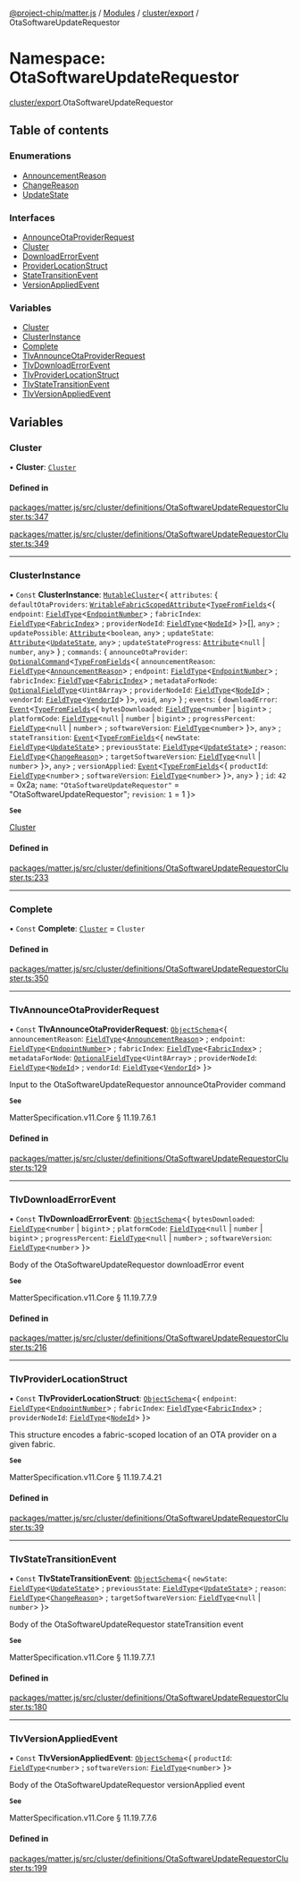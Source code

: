 [@project-chip/matter.js](../README.md) / [Modules](../modules.md) / [cluster/export](cluster_export.md) / OtaSoftwareUpdateRequestor

# Namespace: OtaSoftwareUpdateRequestor

[cluster/export](cluster_export.md).OtaSoftwareUpdateRequestor

## Table of contents

### Enumerations

- [AnnouncementReason](../enums/cluster_export.OtaSoftwareUpdateRequestor.AnnouncementReason.md)
- [ChangeReason](../enums/cluster_export.OtaSoftwareUpdateRequestor.ChangeReason.md)
- [UpdateState](../enums/cluster_export.OtaSoftwareUpdateRequestor.UpdateState.md)

### Interfaces

- [AnnounceOtaProviderRequest](../interfaces/cluster_export.OtaSoftwareUpdateRequestor.AnnounceOtaProviderRequest.md)
- [Cluster](../interfaces/cluster_export.OtaSoftwareUpdateRequestor.Cluster.md)
- [DownloadErrorEvent](../interfaces/cluster_export.OtaSoftwareUpdateRequestor.DownloadErrorEvent.md)
- [ProviderLocationStruct](../interfaces/cluster_export.OtaSoftwareUpdateRequestor.ProviderLocationStruct.md)
- [StateTransitionEvent](../interfaces/cluster_export.OtaSoftwareUpdateRequestor.StateTransitionEvent.md)
- [VersionAppliedEvent](../interfaces/cluster_export.OtaSoftwareUpdateRequestor.VersionAppliedEvent.md)

### Variables

- [Cluster](cluster_export.OtaSoftwareUpdateRequestor.md#cluster)
- [ClusterInstance](cluster_export.OtaSoftwareUpdateRequestor.md#clusterinstance)
- [Complete](cluster_export.OtaSoftwareUpdateRequestor.md#complete)
- [TlvAnnounceOtaProviderRequest](cluster_export.OtaSoftwareUpdateRequestor.md#tlvannounceotaproviderrequest)
- [TlvDownloadErrorEvent](cluster_export.OtaSoftwareUpdateRequestor.md#tlvdownloaderrorevent)
- [TlvProviderLocationStruct](cluster_export.OtaSoftwareUpdateRequestor.md#tlvproviderlocationstruct)
- [TlvStateTransitionEvent](cluster_export.OtaSoftwareUpdateRequestor.md#tlvstatetransitionevent)
- [TlvVersionAppliedEvent](cluster_export.OtaSoftwareUpdateRequestor.md#tlvversionappliedevent)

## Variables

### Cluster

• **Cluster**: [`Cluster`](../interfaces/cluster_export.OtaSoftwareUpdateRequestor.Cluster.md)

#### Defined in

[packages/matter.js/src/cluster/definitions/OtaSoftwareUpdateRequestorCluster.ts:347](https://github.com/project-chip/matter.js/blob/6d3b6a5d957d88a9231d6ecab4bb41f8133112be/packages/matter.js/src/cluster/definitions/OtaSoftwareUpdateRequestorCluster.ts#L347)

[packages/matter.js/src/cluster/definitions/OtaSoftwareUpdateRequestorCluster.ts:349](https://github.com/project-chip/matter.js/blob/6d3b6a5d957d88a9231d6ecab4bb41f8133112be/packages/matter.js/src/cluster/definitions/OtaSoftwareUpdateRequestorCluster.ts#L349)

___

### ClusterInstance

• `Const` **ClusterInstance**: [`MutableCluster`](../interfaces/cluster_export.MutableCluster-1.md)\<\{ `attributes`: \{ `defaultOtaProviders`: [`WritableFabricScopedAttribute`](../interfaces/cluster_export.WritableFabricScopedAttribute.md)\<[`TypeFromFields`](tlv_export.md#typefromfields)\<\{ `endpoint`: [`FieldType`](../interfaces/tlv_export.FieldType.md)\<[`EndpointNumber`](datatype_export.md#endpointnumber)\> ; `fabricIndex`: [`FieldType`](../interfaces/tlv_export.FieldType.md)\<[`FabricIndex`](datatype_export.md#fabricindex)\> ; `providerNodeId`: [`FieldType`](../interfaces/tlv_export.FieldType.md)\<[`NodeId`](datatype_export.md#nodeid)\>  }\>[], `any`\> ; `updatePossible`: [`Attribute`](../interfaces/cluster_export.Attribute.md)\<`boolean`, `any`\> ; `updateState`: [`Attribute`](../interfaces/cluster_export.Attribute.md)\<[`UpdateState`](../enums/cluster_export.OtaSoftwareUpdateRequestor.UpdateState.md), `any`\> ; `updateStateProgress`: [`Attribute`](../interfaces/cluster_export.Attribute.md)\<``null`` \| `number`, `any`\>  } ; `commands`: \{ `announceOtaProvider`: [`OptionalCommand`](../interfaces/cluster_export.OptionalCommand.md)\<[`TypeFromFields`](tlv_export.md#typefromfields)\<\{ `announcementReason`: [`FieldType`](../interfaces/tlv_export.FieldType.md)\<[`AnnouncementReason`](../enums/cluster_export.OtaSoftwareUpdateRequestor.AnnouncementReason.md)\> ; `endpoint`: [`FieldType`](../interfaces/tlv_export.FieldType.md)\<[`EndpointNumber`](datatype_export.md#endpointnumber)\> ; `fabricIndex`: [`FieldType`](../interfaces/tlv_export.FieldType.md)\<[`FabricIndex`](datatype_export.md#fabricindex)\> ; `metadataForNode`: [`OptionalFieldType`](../interfaces/tlv_export.OptionalFieldType.md)\<`Uint8Array`\> ; `providerNodeId`: [`FieldType`](../interfaces/tlv_export.FieldType.md)\<[`NodeId`](datatype_export.md#nodeid)\> ; `vendorId`: [`FieldType`](../interfaces/tlv_export.FieldType.md)\<[`VendorId`](datatype_export.md#vendorid)\>  }\>, `void`, `any`\>  } ; `events`: \{ `downloadError`: [`Event`](../interfaces/cluster_export.Event.md)\<[`TypeFromFields`](tlv_export.md#typefromfields)\<\{ `bytesDownloaded`: [`FieldType`](../interfaces/tlv_export.FieldType.md)\<`number` \| `bigint`\> ; `platformCode`: [`FieldType`](../interfaces/tlv_export.FieldType.md)\<``null`` \| `number` \| `bigint`\> ; `progressPercent`: [`FieldType`](../interfaces/tlv_export.FieldType.md)\<``null`` \| `number`\> ; `softwareVersion`: [`FieldType`](../interfaces/tlv_export.FieldType.md)\<`number`\>  }\>, `any`\> ; `stateTransition`: [`Event`](../interfaces/cluster_export.Event.md)\<[`TypeFromFields`](tlv_export.md#typefromfields)\<\{ `newState`: [`FieldType`](../interfaces/tlv_export.FieldType.md)\<[`UpdateState`](../enums/cluster_export.OtaSoftwareUpdateRequestor.UpdateState.md)\> ; `previousState`: [`FieldType`](../interfaces/tlv_export.FieldType.md)\<[`UpdateState`](../enums/cluster_export.OtaSoftwareUpdateRequestor.UpdateState.md)\> ; `reason`: [`FieldType`](../interfaces/tlv_export.FieldType.md)\<[`ChangeReason`](../enums/cluster_export.OtaSoftwareUpdateRequestor.ChangeReason.md)\> ; `targetSoftwareVersion`: [`FieldType`](../interfaces/tlv_export.FieldType.md)\<``null`` \| `number`\>  }\>, `any`\> ; `versionApplied`: [`Event`](../interfaces/cluster_export.Event.md)\<[`TypeFromFields`](tlv_export.md#typefromfields)\<\{ `productId`: [`FieldType`](../interfaces/tlv_export.FieldType.md)\<`number`\> ; `softwareVersion`: [`FieldType`](../interfaces/tlv_export.FieldType.md)\<`number`\>  }\>, `any`\>  } ; `id`: ``42`` = 0x2a; `name`: ``"OtaSoftwareUpdateRequestor"`` = "OtaSoftwareUpdateRequestor"; `revision`: ``1`` = 1 }\>

**`See`**

[Cluster](cluster_export.OtaSoftwareUpdateRequestor.md#cluster)

#### Defined in

[packages/matter.js/src/cluster/definitions/OtaSoftwareUpdateRequestorCluster.ts:233](https://github.com/project-chip/matter.js/blob/6d3b6a5d957d88a9231d6ecab4bb41f8133112be/packages/matter.js/src/cluster/definitions/OtaSoftwareUpdateRequestorCluster.ts#L233)

___

### Complete

• `Const` **Complete**: [`Cluster`](../interfaces/cluster_export.OtaSoftwareUpdateRequestor.Cluster.md) = `Cluster`

#### Defined in

[packages/matter.js/src/cluster/definitions/OtaSoftwareUpdateRequestorCluster.ts:350](https://github.com/project-chip/matter.js/blob/6d3b6a5d957d88a9231d6ecab4bb41f8133112be/packages/matter.js/src/cluster/definitions/OtaSoftwareUpdateRequestorCluster.ts#L350)

___

### TlvAnnounceOtaProviderRequest

• `Const` **TlvAnnounceOtaProviderRequest**: [`ObjectSchema`](../classes/tlv_export.ObjectSchema.md)\<\{ `announcementReason`: [`FieldType`](../interfaces/tlv_export.FieldType.md)\<[`AnnouncementReason`](../enums/cluster_export.OtaSoftwareUpdateRequestor.AnnouncementReason.md)\> ; `endpoint`: [`FieldType`](../interfaces/tlv_export.FieldType.md)\<[`EndpointNumber`](datatype_export.md#endpointnumber)\> ; `fabricIndex`: [`FieldType`](../interfaces/tlv_export.FieldType.md)\<[`FabricIndex`](datatype_export.md#fabricindex)\> ; `metadataForNode`: [`OptionalFieldType`](../interfaces/tlv_export.OptionalFieldType.md)\<`Uint8Array`\> ; `providerNodeId`: [`FieldType`](../interfaces/tlv_export.FieldType.md)\<[`NodeId`](datatype_export.md#nodeid)\> ; `vendorId`: [`FieldType`](../interfaces/tlv_export.FieldType.md)\<[`VendorId`](datatype_export.md#vendorid)\>  }\>

Input to the OtaSoftwareUpdateRequestor announceOtaProvider command

**`See`**

MatterSpecification.v11.Core § 11.19.7.6.1

#### Defined in

[packages/matter.js/src/cluster/definitions/OtaSoftwareUpdateRequestorCluster.ts:129](https://github.com/project-chip/matter.js/blob/6d3b6a5d957d88a9231d6ecab4bb41f8133112be/packages/matter.js/src/cluster/definitions/OtaSoftwareUpdateRequestorCluster.ts#L129)

___

### TlvDownloadErrorEvent

• `Const` **TlvDownloadErrorEvent**: [`ObjectSchema`](../classes/tlv_export.ObjectSchema.md)\<\{ `bytesDownloaded`: [`FieldType`](../interfaces/tlv_export.FieldType.md)\<`number` \| `bigint`\> ; `platformCode`: [`FieldType`](../interfaces/tlv_export.FieldType.md)\<``null`` \| `number` \| `bigint`\> ; `progressPercent`: [`FieldType`](../interfaces/tlv_export.FieldType.md)\<``null`` \| `number`\> ; `softwareVersion`: [`FieldType`](../interfaces/tlv_export.FieldType.md)\<`number`\>  }\>

Body of the OtaSoftwareUpdateRequestor downloadError event

**`See`**

MatterSpecification.v11.Core § 11.19.7.7.9

#### Defined in

[packages/matter.js/src/cluster/definitions/OtaSoftwareUpdateRequestorCluster.ts:216](https://github.com/project-chip/matter.js/blob/6d3b6a5d957d88a9231d6ecab4bb41f8133112be/packages/matter.js/src/cluster/definitions/OtaSoftwareUpdateRequestorCluster.ts#L216)

___

### TlvProviderLocationStruct

• `Const` **TlvProviderLocationStruct**: [`ObjectSchema`](../classes/tlv_export.ObjectSchema.md)\<\{ `endpoint`: [`FieldType`](../interfaces/tlv_export.FieldType.md)\<[`EndpointNumber`](datatype_export.md#endpointnumber)\> ; `fabricIndex`: [`FieldType`](../interfaces/tlv_export.FieldType.md)\<[`FabricIndex`](datatype_export.md#fabricindex)\> ; `providerNodeId`: [`FieldType`](../interfaces/tlv_export.FieldType.md)\<[`NodeId`](datatype_export.md#nodeid)\>  }\>

This structure encodes a fabric-scoped location of an OTA provider on a given fabric.

**`See`**

MatterSpecification.v11.Core § 11.19.7.4.21

#### Defined in

[packages/matter.js/src/cluster/definitions/OtaSoftwareUpdateRequestorCluster.ts:39](https://github.com/project-chip/matter.js/blob/6d3b6a5d957d88a9231d6ecab4bb41f8133112be/packages/matter.js/src/cluster/definitions/OtaSoftwareUpdateRequestorCluster.ts#L39)

___

### TlvStateTransitionEvent

• `Const` **TlvStateTransitionEvent**: [`ObjectSchema`](../classes/tlv_export.ObjectSchema.md)\<\{ `newState`: [`FieldType`](../interfaces/tlv_export.FieldType.md)\<[`UpdateState`](../enums/cluster_export.OtaSoftwareUpdateRequestor.UpdateState.md)\> ; `previousState`: [`FieldType`](../interfaces/tlv_export.FieldType.md)\<[`UpdateState`](../enums/cluster_export.OtaSoftwareUpdateRequestor.UpdateState.md)\> ; `reason`: [`FieldType`](../interfaces/tlv_export.FieldType.md)\<[`ChangeReason`](../enums/cluster_export.OtaSoftwareUpdateRequestor.ChangeReason.md)\> ; `targetSoftwareVersion`: [`FieldType`](../interfaces/tlv_export.FieldType.md)\<``null`` \| `number`\>  }\>

Body of the OtaSoftwareUpdateRequestor stateTransition event

**`See`**

MatterSpecification.v11.Core § 11.19.7.7.1

#### Defined in

[packages/matter.js/src/cluster/definitions/OtaSoftwareUpdateRequestorCluster.ts:180](https://github.com/project-chip/matter.js/blob/6d3b6a5d957d88a9231d6ecab4bb41f8133112be/packages/matter.js/src/cluster/definitions/OtaSoftwareUpdateRequestorCluster.ts#L180)

___

### TlvVersionAppliedEvent

• `Const` **TlvVersionAppliedEvent**: [`ObjectSchema`](../classes/tlv_export.ObjectSchema.md)\<\{ `productId`: [`FieldType`](../interfaces/tlv_export.FieldType.md)\<`number`\> ; `softwareVersion`: [`FieldType`](../interfaces/tlv_export.FieldType.md)\<`number`\>  }\>

Body of the OtaSoftwareUpdateRequestor versionApplied event

**`See`**

MatterSpecification.v11.Core § 11.19.7.7.6

#### Defined in

[packages/matter.js/src/cluster/definitions/OtaSoftwareUpdateRequestorCluster.ts:199](https://github.com/project-chip/matter.js/blob/6d3b6a5d957d88a9231d6ecab4bb41f8133112be/packages/matter.js/src/cluster/definitions/OtaSoftwareUpdateRequestorCluster.ts#L199)
